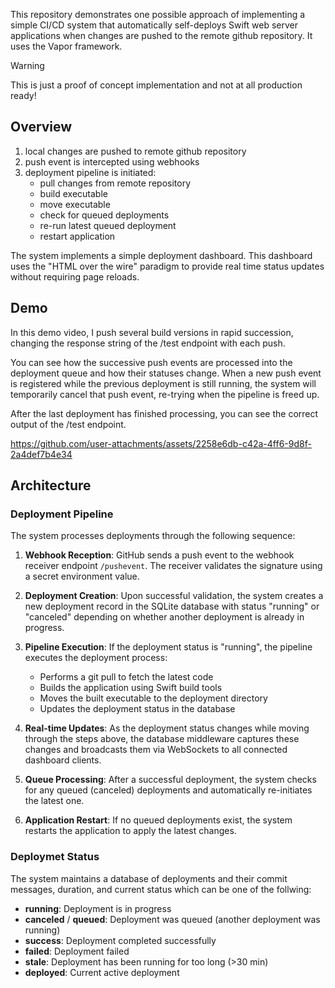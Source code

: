 This repository demonstrates one possible approach of implementing a simple CI/CD system that automatically self-deploys Swift web server applications when changes are pushed to the remote github repository. It uses the Vapor framework. 

> [!WARNING]
> This is just a proof of concept implementation and not at all production ready!

## Overview

1. local changes are pushed to remote github repository
2. push event is intercepted using webhooks
3. deployment pipeline is initiated:
     - pull changes from remote repository
     - build executable
     - move executable
     - check for queued deployments
     - re-run latest queued deployment
     - restart application

The system implements a simple deployment dashboard. This dashboard uses the "HTML over the wire" paradigm to provide real time status updates without requiring page reloads.

## Demo

In this demo video, I push several build versions in rapid succession, changing the response string of the /test endpoint with each push. 

You can see how the successive push events are processed into the deployment queue and how their statuses change. When a new push event is registered while the previous deployment is still running, the system will temporarily cancel that push event, re-trying when the pipeline is freed up.

After the last deployment has finished processing, you can see the correct output of the /test endpoint.

https://github.com/user-attachments/assets/2258e6db-c42a-4ff6-9d8f-2a4def7b4e34

## Architecture

### Deployment Pipeline

The system processes deployments through the following sequence:

1. **Webhook Reception**: GitHub sends a push event to the webhook receiver endpoint `/pushevent`. The receiver validates the signature using a secret environment value.

2. **Deployment Creation**: Upon successful validation, the system creates a new deployment record in the SQLite database with status "running" or "canceled" depending on whether another deployment is already in progress.

3. **Pipeline Execution**: If the deployment status is "running", the pipeline executes the deployment process:
   - Performs a git pull to fetch the latest code
   - Builds the application using Swift build tools
   - Moves the built executable to the deployment directory
   - Updates the deployment status in the database

4. **Real-time Updates**: As the deployment status changes while moving through the steps above, the database middleware captures these changes and broadcasts them via WebSockets to all connected dashboard clients.

5. **Queue Processing**: After a successful deployment, the system checks for any queued (canceled) deployments and automatically re-initiates the latest one.

6. **Application Restart**: If no queued deployments exist, the system restarts the application to apply the latest changes.

### Deploymet Status

The system maintains a database of deployments and their commit messages, duration, and current status which can be one of the follwing:

- **running**: Deployment is in progress
- **canceled** / **queued**: Deployment was queued (another deployment was running)
- **success**: Deployment completed successfully
- **failed**: Deployment failed
- **stale**: Deployment has been running for too long (>30 min)
- **deployed**: Current active deployment
